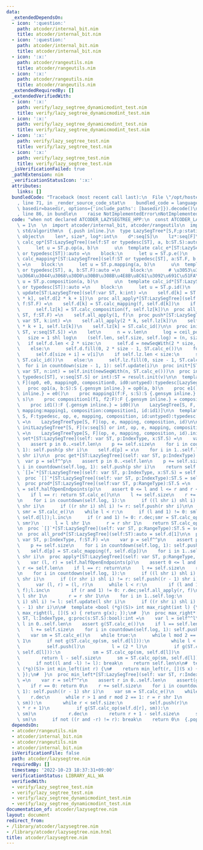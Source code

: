 ```yaml
---
data:
  _extendedDependsOn:
  - icon: ':question:'
    path: atcoder/internal_bit.nim
    title: atcoder/internal_bit.nim
  - icon: ':question:'
    path: atcoder/internal_bit.nim
    title: atcoder/internal_bit.nim
  - icon: ':x:'
    path: atcoder/rangeutils.nim
    title: atcoder/rangeutils.nim
  - icon: ':x:'
    path: atcoder/rangeutils.nim
    title: atcoder/rangeutils.nim
  _extendedRequiredBy: []
  _extendedVerifiedWith:
  - icon: ':x:'
    path: verify/lazy_segtree_dynamicmodint_test.nim
    title: verify/lazy_segtree_dynamicmodint_test.nim
  - icon: ':x:'
    path: verify/lazy_segtree_dynamicmodint_test.nim
    title: verify/lazy_segtree_dynamicmodint_test.nim
  - icon: ':x:'
    path: verify/lazy_segtree_test.nim
    title: verify/lazy_segtree_test.nim
  - icon: ':x:'
    path: verify/lazy_segtree_test.nim
    title: verify/lazy_segtree_test.nim
  _isVerificationFailed: true
  _pathExtension: nim
  _verificationStatusIcon: ':x:'
  attributes:
    links: []
  bundledCode: "Traceback (most recent call last):\n  File \"/opt/hostedtoolcache/Python/3.10.8/x64/lib/python3.10/site-packages/onlinejudge_verify/documentation/build.py\"\
    , line 71, in _render_source_code_stat\n    bundled_code = language.bundle(stat.path,\
    \ basedir=basedir, options={'include_paths': [basedir]}).decode()\n  File \"/opt/hostedtoolcache/Python/3.10.8/x64/lib/python3.10/site-packages/onlinejudge_verify/languages/nim.py\"\
    , line 86, in bundle\n    raise NotImplementedError\nNotImplementedError\n"
  code: "when not declared ATCODER_LAZYSEGTREE_HPP:\n  const ATCODER_LAZYSEGTREE_HPP*\
    \ = 1\n  \n  import atcoder/internal_bit, atcoder/rangeutils\n  import std/sequtils,\
    \ std/algorithm\n  {.push inline.}\n  type LazySegTree*[S,F;p:static[tuple]] =\
    \ object\n    len*, size*, log*:int\n    d*:seq[S]\n    lz*:seq[F]\n\n  template\
    \ calc_op*[ST:LazySegTree](self:ST or typedesc[ST], a, b:ST.S):auto =\n    block:\n\
    \      let u = ST.p.op(a, b)\n      u\n  template calc_e*[ST:LazySegTree](self:ST\
    \ or typedesc[ST]):auto =\n    block:\n      let u = ST.p.e()\n      u\n  template\
    \ calc_mapping*[ST:LazySegTree](self:ST or typedesc[ST], a:ST.F, b:ST.S):auto\
    \ =\n    block:\n      let u = ST.p.mapping(a, b)\n      u\n  template calc_composition*[ST:LazySegTree](self:ST\
    \ or typedesc[ST], a, b:ST.F):auto =\n    block:\n      # \u3053\u3046\u66F8\u304B\
    \u306A\u3044\u3068\u30D0\u30B0\u308B\u4E8B\u8C61\u3092\u691C\u51FA\n      let\
    \ u = ST.p.composition(a, b)\n      u\n  template calc_id*[ST:LazySegTree](self:ST\
    \ or typedesc[ST]):auto =\n    block:\n      let u = ST.p.id()\n      u\n\n  proc\
    \ update[ST:LazySegTree](self:var ST, k:int) =\n    self.d[k] = ST.calc_op(self.d[2\
    \ * k], self.d[2 * k + 1])\n  proc all_apply*[ST:LazySegTree](self:var ST, k:int,\
    \ f:ST.F) =\n    self.d[k] = ST.calc_mapping(f, self.d[k])\n    if k < self.size:\n\
    \      self.lz[k] = ST.calc_composition(f, self.lz[k])\n  proc all_apply*[ST:LazySegTree](self:var\
    \ ST, f:ST.F) =\n    self.all_apply(1, f)\n  proc push*[ST:LazySegTree](self:\
    \ var ST, k:int) =\n    self.all_apply(2 * k, self.lz[k])\n    self.all_apply(2\
    \ * k + 1, self.lz[k])\n    self.lz[k] = ST.calc_id()\n\n  proc init[ST:LazySegTree](self:var\
    \ ST, v:seq[ST.S]) =\n    let\n      n = v.len\n      log = ceil_pow2(n)\n   \
    \   size = 1 shl log\n    (self.len, self.size, self.log) = (n, size, log)\n \
    \   if self.d.len < 2 * size:\n      self.d = newSeqWith(2 * size, ST.calc_e())\n\
    \    else:\n      self.d.fill(0, 2 * size - 1, ST.calc_e())\n    for i in 0..<n:\n\
    \      self.d[size + i] = v[i]\n    if self.lz.len < size:\n      self.lz = newSeqWith(size,\
    \ ST.calc_id())\n    else:\n      self.lz.fill(0, size - 1, ST.calc_id())\n  \
    \  for i in countdown(size - 1, 1): self.update(i)\n  proc init*[ST:LazySegTree](self:\
    \ var ST, n:int) = self.init(newSeqWith(n, ST.calc_e()))\n  proc init*[ST:LazySegTree](self:\
    \ typedesc[ST], v:seq[ST.S] or int):ST = result.init(v)\n\n  template LazySegTreeType[S,\
    \ F](op0, e0, mapping0, composition0, id0:untyped):typedesc[LazySegTree] =\n \
    \   proc op1(a, b:S):S {.gensym inline.} = op0(a, b)\n    proc e1():S {.gensym\
    \ inline.} = e0()\n    proc mapping1(f:F, s:S):S {.gensym inline.} = mapping0(f,\
    \ s)\n    proc composition1(f1, f2:F):F {.gensym inline.} = composition0(f1, f2)\n\
    \    proc id1():F {.gensym inline.} = id0()\n    LazySegTree[S, F, (op:op1, e:e1,\
    \ mapping:mapping1, composition:composition1, id:id1)]\n\n  template getType*(ST:typedesc[LazySegTree],\
    \ S, F:typedesc, op, e, mapping, composition, id:untyped):typedesc[LazySegTree]\
    \ =\n    LazySegTreeType[S, F](op, e, mapping, composition, id)\n\n  template\
    \ initLazySegTree*[S, F](v:seq[S] or int, op, e, mapping, composition, id:untyped):auto\
    \ =\n    LazySegTreeType[S, F](op, e, mapping, composition, id).init(v)\n\n  proc\
    \ set*[ST:LazySegTree](self: var ST, p:IndexType, x:ST.S) =\n    var p = self^^p\n\
    \    assert p in 0..<self.len\n    p += self.size\n    for i in countdown(self.log,\
    \ 1): self.push(p shr i)\n    self.d[p] = x\n    for i in 1..self.log: self.update(p\
    \ shr i)\n\n  proc get*[ST:LazySegTree](self: var ST, p:IndexType):ST.S =\n  \
    \  var p = self^^p\n    assert p in 0..<self.len\n    p += self.size\n    for\
    \ i in countdown(self.log, 1): self.push(p shr i)\n    return self.d[p]\n\n  proc\
    \ `[]=`*[ST:LazySegTree](self: var ST, p:IndexType, x:ST.S) = self.set(p, x)\n\
    \  proc `[]`*[ST:LazySegTree](self: var ST, p:IndexType):ST.S = self.get(p)\n\n\
    \  proc prod*[ST:LazySegTree](self:var ST, p:RangeType):ST.S =\n    var (l, r)\
    \ = self.halfOpenEndpoints(p)\n    assert 0 <= l and l <= r and r <= self.len\n\
    \    if l == r: return ST.calc_e()\n\n    l += self.size\n    r += self.size\n\
    \n    for i in countdown(self.log, 1):\n      if ((l shr i) shl i) != l: self.push(l\
    \ shr i)\n      if ((r shr i) shl i) != r: self.push(r shr i)\n\n    var sml,\
    \ smr = ST.calc_e()\n    while l < r:\n      if (l and 1) != 0: sml = ST.calc_op(sml,\
    \ self.d[l]);l.inc\n      if (r and 1) != 0: r.dec;smr = ST.calc_op(self.d[r],\
    \ smr)\n      l = l shr 1\n      r = r shr 1\n    return ST.calc_op(sml, smr)\n\
    \n  proc `[]`*[ST:LazySegTree](self: var ST, p:RangeType):ST.S = self.prod(p)\n\
    \n  proc all_prod*[ST:LazySegTree](self:ST):auto = self.d[1]\n\n  proc apply*[ST:LazySegTree](self:\
    \ var ST, p:IndexType, f:ST.F) =\n    var p = self^^p\n    assert p in 0..<self.len\n\
    \    p += self.size\n    for i in countdown(self.log, 1): self.push(p shr i)\n\
    \    self.d[p] = ST.calc_mapping(f, self.d[p])\n    for i in 1..self.log: self.update(p\
    \ shr i)\n  proc apply*[ST:LazySegTree](self: var ST, p:RangeType, f:ST.F) =\n\
    \    var (l, r) = self.halfOpenEndpoints(p)\n    assert 0 <= l and l <= r and\
    \ r <= self.len\n    if l == r: return\n\n    l += self.size\n    r += self.size\n\
    \n    for i in countdown(self.log, 1):\n      if ((l shr i) shl i) != l: self.push(l\
    \ shr i)\n      if ((r shr i) shl i) != r: self.push((r - 1) shr i)\n\n    block:\n\
    \      var (l, r) = (l, r)\n      while l < r:\n        if (l and 1) != 0: self.all_apply(l,\
    \ f);l.inc\n        if (r and 1) != 0: r.dec;self.all_apply(r, f)\n        l =\
    \ l shr 1\n        r = r shr 1\n\n    for i in 1..self.log:\n      if ((l shr\
    \ i) shl i) != l: self.update(l shr i)\n      if ((r shr i) shl i) != r: self.update((r\
    \ - 1) shr i)\n\n#  template <bool (*g)(S)> int max_right(int l) {\n#    return\
    \ max_right(l, [](S x) { return g(x); });\n#  }\n  proc max_right*[ST:LazySegTree](self:var\
    \ ST, l:IndexType, g:proc(s:ST.S):bool):int =\n    var l = self^^l\n    assert\
    \ l in 0..self.len\n    assert g(ST.calc_e())\n    if l == self.len: return self.len\n\
    \    l += self.size\n    for i in countdown(self.log, 1): self.push(l shr i)\n\
    \    var sm = ST.calc_e()\n    while true:\n      while l mod 2 == 0: l = l shr\
    \ 1\n      if not g(ST.calc_op(sm, self.d[l])):\n        while l < self.size:\n\
    \          self.push(l)\n          l = (2 * l)\n          if g(ST.calc_op(sm,\
    \ self.d[l])):\n            sm = ST.calc_op(sm, self.d[l])\n            l.inc\n\
    \        return l - self.size\n      sm = ST.calc_op(sm, self.d[l])\n      l.inc\n\
    \      if not((l and -l) != l): break\n    return self.len\n\n#  template <bool\
    \ (*g)(S)> int min_left(int r) {\n#    return min_left(r, [](S x) { return g(x);\
    \ });\n#  }\n  proc min_left*[ST:LazySegTree](self: var ST, r:IndexType, g:proc(s:ST.S):bool):int\
    \ =\n    var r = self^^r\n    assert r in 0..self.len\n    assert(g(ST.calc_e()))\n\
    \    if r == 0: return 0\n    r += self.size\n    for i in countdown(self.log,\
    \ 1): self.push((r - 1) shr i)\n    var sm = ST.calc_e()\n    while true:\n  \
    \    r.dec\n      while r > 1 and r mod 2 == 1: r = r shr 1\n      if not g(ST.calc_op(self.d[r],\
    \ sm)):\n        while r < self.size:\n          self.push(r)\n          r = (2\
    \ * r + 1)\n          if g(ST.calc_op(self.d[r], sm)):\n            sm = ST.calc_op(self.d[r],\
    \ sm)\n            r.dec\n        return r + 1 - self.size\n      sm = ST.calc_op(self.d[r],\
    \ sm)\n      if not ((r and -r) != r): break\n    return 0\n  {.pop.}\n"
  dependsOn:
  - atcoder/rangeutils.nim
  - atcoder/internal_bit.nim
  - atcoder/rangeutils.nim
  - atcoder/internal_bit.nim
  isVerificationFile: false
  path: atcoder/lazysegtree.nim
  requiredBy: []
  timestamp: '2022-10-23 18:37:31+09:00'
  verificationStatus: LIBRARY_ALL_WA
  verifiedWith:
  - verify/lazy_segtree_test.nim
  - verify/lazy_segtree_test.nim
  - verify/lazy_segtree_dynamicmodint_test.nim
  - verify/lazy_segtree_dynamicmodint_test.nim
documentation_of: atcoder/lazysegtree.nim
layout: document
redirect_from:
- /library/atcoder/lazysegtree.nim
- /library/atcoder/lazysegtree.nim.html
title: atcoder/lazysegtree.nim
---
```

